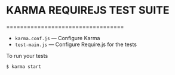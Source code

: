 # KARMA REQUIREJS TEST SUITE
==================================

* `karma.conf.js` &mdash; Configure Karma
* `test-main.js` &mdash; Configure Require.js for the tests

To run your tests
```bash
$ karma start
```